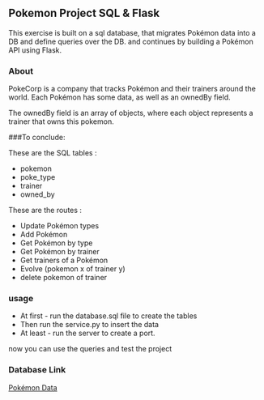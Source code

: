 
## Pokemon Project SQL & Flask
This exercise is built on a sql database, 
that migrates Pokémon data into a DB and define queries over
the DB.
and continues by building a Pokémon API using Flask.

### About
PokeCorp is a company that tracks Pokémon and their trainers around the world.
Each Pokémon has some data, as well as an ownedBy field.

The ownedBy field is an array of objects,
where each object represents a trainer that owns this pokemon.


###To conclude:

These are the SQL tables :
- pokemon
- poke_type
- trainer
- owned_by

These are the routes :
-	Update Pokémon types
-	Add Pokémon
-	Get Pokémon by type
-	Get Pokémon by trainer
-	Get trainers of a Pokémon
-	Evolve (pokemon x of trainer y)
-	delete pokemon of trainer


### usage
 - At first - run the database.sql  file to create the tables
 - Then run the service.py to insert the data
 - At least - run the server to create a port.

now you can use the queries and test the project

### Database Link
[Pokémon Data](https://pokeapi.co/)
